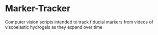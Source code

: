 # Marker-Tracker
Computer vision scripts intended to track fiducial markers from videos of viscoelastic hydrogels as they expand over time
